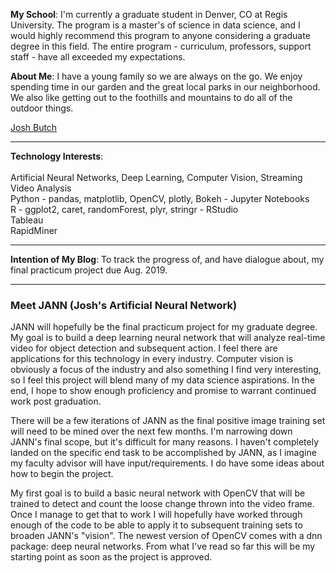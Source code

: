 <HEAD>  
<!-- Global site tag (gtag.js) - Google Analytics -->
<script async src="https://www.googletagmanager.com/gtag/js?id=UA-116290644-1"></script>
<script>
  window.dataLayer = window.dataLayer || [];
  function gtag(){dataLayer.push(arguments);}
  gtag('js', new Date());

  gtag('config', 'UA-116290644-1');
</script>
</HEAD>

<script type="text/javascript" src="https://platform.linkedin.com/badges/js/profile.js" async defer></script>

__My School__: I'm currently a graduate student in Denver, CO at Regis University. The program is a master's of science in data science, and I would highly recommend this program to anyone considering a graduate degree in this field. The entire program - curriculum, professors, support staff - have all exceeded my expectations. 

__About Me__: I have a young family so we are always on the go. We enjoy spending time in our garden and the great local parks in our neighborhood. We also like getting out to the foothills and mountains to do all of the outdoor things.

<div class="LI-profile-badge"  data-version="v1" data-size="medium" data-locale="en_US" data-type="horizontal" data-theme="dark" data-vanity="joshbutch"><a class="LI-simple-link" href='https://www.linkedin.com/in/joshbutch?trk=profile-badge'>Josh Butch</a></div>

***
__Technology Interests__: <br><br>Artificial Neural Networks, Deep Learning, Computer Vision, Streaming Video Analysis<br>
                          Python - pandas, matplotlib, OpenCV, plotly, Bokeh - Jupyter Notebooks<br>
                          R - ggplot2, caret, randomForest, plyr, stringr - RStudio<br>
                          Tableau<br>
                          RapidMiner<br>
                           
***
__Intention of My Blog__: To track the progress of, and have dialogue about, my final practicum project due Aug. 2019.

***
### Meet JANN (Josh's Artificial Neural Network)

JANN will hopefully be the final practicum project for my graduate degree.  My goal is to build a deep learning neural network that will analyze real-time video for object detection and subsequent action.  I feel there are applications for this technology in every industry.  Computer vision is obviously a focus of the industry and also something I find very interesting, so I feel this project will blend many of my data science aspirations.  In the end, I hope to show enough proficiency and promise to warrant continued work post graduation.

There will be a few iterations of JANN as the final positive image training set will need to be mined over the next few months.  I'm narrowing down JANN's final scope, but it's difficult for many reasons.  I haven't completely landed on the specific end task to be accomplished by JANN, as I imagine my faculty advisor will have input/requirements.  I do have some ideas about how to begin the project.

My first goal is to build a basic neural network with OpenCV that will be trained to detect and count the loose change thrown into the video frame.  Once I manage to get that to work I will hopefully have worked through enough of the code to be able to apply it to subsequent training sets to broaden JANN's "vision".  The newest version of OpenCV comes with a dnn package: deep neural networks.  From what I've read so far this will be my starting point as soon as the project is approved.





